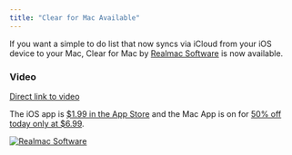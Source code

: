 ```yaml
---
title: "Clear for Mac Available"
---
```

<p>If you want a simple to do list that now syncs via iCloud from your iOS device to your Mac, Clear for Mac by <a href="https://realmacsoftware.com/clear/">Realmac Software</a> is now available.</p>
<h3>Video</h3>
<p><a href="https://vimeo.com/51690799#at=0">Direct link to video</a></p>
<p>The iOS app is <a href="https://target.georiot.com/Proxy.ashx?grid=9646&id=6PFrOqNV4B8&offerid=162397&type=3&subid=0&tmpid=3664&RD_PARM1=https%253A%252F%252Fitunes.apple.com%252Fca%252Fapp%252Fclear%252Fid493136154%253Fmt%253D8%2526uo%253D4%2526partnerId%253D30" target="itunes_store">$1.99 in the App Store</a> and the Mac App is on for <a href="https://target.georiot.com/Proxy.ashx?grid=9646&id=6PFrOqNV4B8&offerid=162397&type=3&subid=0&tmpid=3664&RD_PARM1=https%253A%252F%252Fitunes.apple.com%252Fca%252Fartist%252Frealmac-software%252Fid310591643%253Fmt%253D12%2526uo%253D4%2526partnerId%253D30" target="itunes_store">50% off today only at $6.99</a>.</p>
<p><a href="https://target.georiot.com/Proxy.ashx?grid=9646&id=6PFrOqNV4B8&offerid=162397&type=3&subid=0&tmpid=3664&RD_PARM1=https%253A%252F%252Fitunes.apple.com%252Fca%252Fartist%252Frealmac-software%252Fid310591643%253Fmt%253D12%2526uo%253D4%2526partnerId%253D30" target="itunes_store"><img src="https://r.mzstatic.com/images/web/linkmaker/badge_macappstore-lrg.gif" alt="Realmac Software" style="border: 0;"/></a></p>
